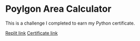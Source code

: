 # Poylgon Area Calculator

This is a challenge I completed to earn my Python certificate.

[Replit link](https://replit.com/@AndreaRene/Polygon-Area-Calculator)
[Certificate link](https://www.freecodecamp.org/certification/AndreaRene/scientific-computing-with-python-v7)